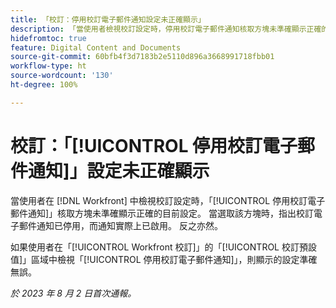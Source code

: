 ```yaml
---
title: 「校訂：停用校訂電子郵件通知設定未正確顯示」
description: 「當使用者檢視校訂設定時，停用校訂電子郵件通知核取方塊未準確顯示正確的目前設定。 當選取該方塊時，指出校訂電子郵件通知已停用，而通知實際上已啟用。 反之亦然。」
hidefromtoc: true
feature: Digital Content and Documents
source-git-commit: 60bfb4f3d7183b2e5110d896a3668991718fbb01
workflow-type: ht
source-wordcount: '130'
ht-degree: 100%

---
```



# 校訂：「[!UICONTROL 停用校訂電子郵件通知]」設定未正確顯示

當使用者在 [!DNL Workfront] 中檢視校訂設定時，「[!UICONTROL 停用校訂電子郵件通知]」核取方塊未準確顯示正確的目前設定。 當選取該方塊時，指出校訂電子郵件通知已停用，而通知實際上已啟用。 反之亦然。

如果使用者在「[!UICONTROL Workfront 校訂]」的「[!UICONTROL 校訂預設值]」區域中檢視「[!UICONTROL 停用校訂電子郵件通知]」，則顯示的設定準確無誤。

_於 2023 年 8 月 2 日首次通報。_

